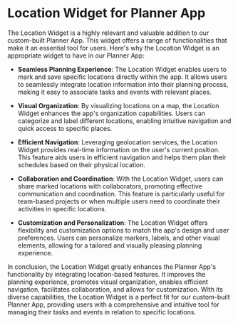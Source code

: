 # Location Widget for Planner App
The Location Widget is a highly relevant and valuable addition to our custom-built Planner App. This widget offers a range of functionalities that make it an essential tool for users. Here's why the Location Widget is an appropriate widget to have in our Planner App:

* **Seamless Planning Experience**:
The Location Widget enables users to mark and save specific locations directly within the app. It allows users to seamlessly integrate location information into their planning process, making it easy to associate tasks and events with relevant places.

* **Visual Organization**:
By visualizing locations on a map, the Location Widget enhances the app's organization capabilities. Users can categorize and label different locations, enabling intuitive navigation and quick access to specific places.

* **Efficient Navigation**:
Leveraging geolocation services, the Location Widget provides real-time information on the user's current position. This feature aids users in efficient navigation and helps them plan their schedules based on their physical location.

* **Collaboration and Coordination**:
With the Location Widget, users can share marked locations with collaborators, promoting effective communication and coordination. This feature is particularly useful for team-based projects or when multiple users need to coordinate their activities in specific locations.

* **Customization and Personalization**:
The Location Widget offers flexibility and customization options to match the app's design and user preferences. Users can personalize markers, labels, and other visual elements, allowing for a tailored and visually pleasing planning experience.

In conclusion, the Location Widget greatly enhances the Planner App's functionality by integrating location-based features. It improves the planning experience, promotes visual organization, enables efficient navigation, facilitates collaboration, and allows for customization. With its diverse capabilities, the Location Widget is a perfect fit for our custom-built Planner App, providing users with a comprehensive and intuitive tool for managing their tasks and events in relation to specific locations.
